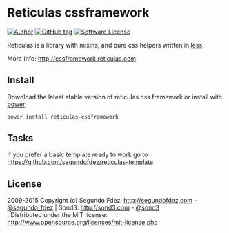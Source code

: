 # Reticulas cssframework

[![Author](http://img.shields.io/badge/author-@segundofdez-blue.svg?style=flat-square)](https://twitter.com/segundo_fdez)
[![GitHub tag](https://img.shields.io/github/tag/segundofdez/reticulas-cssframework.svg?style=flat-square)](https://github.com/segundofdez/reticulas-cssframework/tags)
[![Software License](https://img.shields.io/badge/license-MIT-brightgreen.svg?style=flat-square)](LICENSE.md)

Reticulas is a library with mixins, and pure css helpers written in [less][1].

More Info: http://cssframework.reticulas.com


## Install

Download the latest stable version of reticulas css framework or install with [bower][2]:
```bash
bower install reticulas-cssframework
```

## Tasks
If you prefer a basic template ready to work go to https://github.com/segundofdez/reticulas-template


## License

2009-2015 Copyright (c) Segundo Fdez: http://segundofdez.com - [@segundo_fdez](https://twitter.com/segundo_fdez) | Sond3: http://sond3.com - [@sond3](https://twitter.com/sond3)<br>.
Distributed under the MIT license: http://www.opensource.org/licenses/mit-license.php

[0]:http://leafo.net/lessphp/
[1]:http://lesscss.org/
[2]:http://bower.io/
[3]:http://sass-lang.com/

